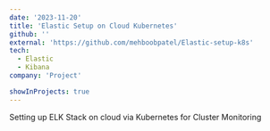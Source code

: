 ```yaml
---
date: '2023-11-20'
title: 'Elastic Setup on Cloud Kubernetes'
github: ''
external: 'https://github.com/mehboobpatel/Elastic-setup-k8s'
tech:
  - Elastic
  - Kibana
company: 'Project'

showInProjects: true
---
```


 Setting up ELK Stack on cloud via Kubernetes for Cluster Monitoring 

